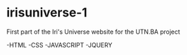 # irisuniverse-1
First part of the Iri's Universe website for the UTN.BA project

-HTML
-CSS
-JAVASCRIPT
-JQUERY


